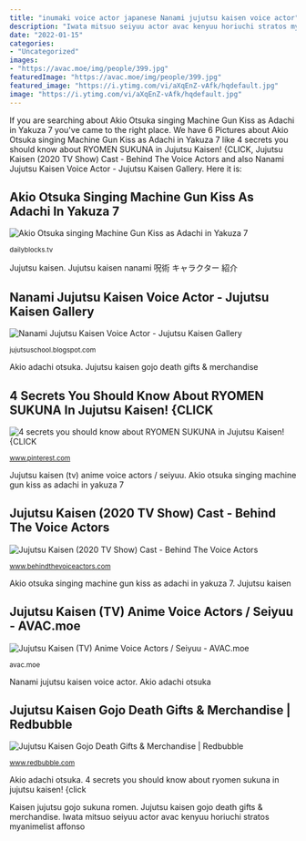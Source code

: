 ```yaml
---
title: "inumaki voice actor japanese Nanami jujutsu kaisen voice actor"
description: "Iwata mitsuo seiyuu actor avac kenyuu horiuchi stratos myanimelist affonso"
date: "2022-01-15"
categories:
- "Uncategorized"
images:
- "https://avac.moe/img/people/399.jpg"
featuredImage: "https://avac.moe/img/people/399.jpg"
featured_image: "https://i.ytimg.com/vi/aXqEnZ-vAfk/hqdefault.jpg"
image: "https://i.ytimg.com/vi/aXqEnZ-vAfk/hqdefault.jpg"
---
```


If you are searching about Akio Otsuka singing Machine Gun Kiss as Adachi in Yakuza 7 you've came to the right place. We have 6 Pictures about Akio Otsuka singing Machine Gun Kiss as Adachi in Yakuza 7 like 4 secrets you should know about RYOMEN SUKUNA in Jujutsu Kaisen! {CLICK, Jujutsu Kaisen (2020 TV Show) Cast - Behind The Voice Actors and also Nanami Jujutsu Kaisen Voice Actor - Jujutsu Kaisen Gallery. Here it is:

## Akio Otsuka Singing Machine Gun Kiss As Adachi In Yakuza 7

![Akio Otsuka singing Machine Gun Kiss as Adachi in Yakuza 7](https://i.ytimg.com/vi/aXqEnZ-vAfk/hqdefault.jpg "Jujutsu kaisen gojo death gifts &amp; merchandise")

<small>dailyblocks.tv</small>

Jujutsu kaisen. Jujutsu kaisen nanami 呪術 キャラクター 紹介

## Nanami Jujutsu Kaisen Voice Actor - Jujutsu Kaisen Gallery

![Nanami Jujutsu Kaisen Voice Actor - Jujutsu Kaisen Gallery](https://1.bp.blogspot.com/-_fgBIkdgKXI/X6-4g7RtuMI/AAAAAAAAz7Q/IEINtegnKlco2pN0fz28F8CrbFPdprCTACLcBGAsYHQ/s1280/Hello%2BAnime%2B%2521%2B%2B%2528173%2529.jpg "4 secrets you should know about ryomen sukuna in jujutsu kaisen! {click")

<small>jujutsuschool.blogspot.com</small>

Akio adachi otsuka. Jujutsu kaisen gojo death gifts &amp; merchandise

## 4 Secrets You Should Know About RYOMEN SUKUNA In Jujutsu Kaisen! {CLICK

![4 secrets you should know about RYOMEN SUKUNA in Jujutsu Kaisen! {CLICK](https://i.pinimg.com/236x/27/75/5c/27755c50837f730e489aac34bc1475d9.jpg?nii=t "Jujutsu kaisen")

<small>www.pinterest.com</small>

Jujutsu kaisen (tv) anime voice actors / seiyuu. Akio otsuka singing machine gun kiss as adachi in yakuza 7

## Jujutsu Kaisen (2020 TV Show) Cast - Behind The Voice Actors

![Jujutsu Kaisen (2020 TV Show) Cast - Behind The Voice Actors](https://statici.behindthevoiceactors.com/behindthevoiceactors/_img/shows/banner_jujutsu-kaisen-1.75.jpg "4 secrets you should know about ryomen sukuna in jujutsu kaisen! {click")

<small>www.behindthevoiceactors.com</small>

Akio otsuka singing machine gun kiss as adachi in yakuza 7. Jujutsu kaisen

## Jujutsu Kaisen (TV) Anime Voice Actors / Seiyuu - AVAC.moe

![Jujutsu Kaisen (TV) Anime Voice Actors / Seiyuu - AVAC.moe](https://avac.moe/img/people/399.jpg "Jujutsu kaisen gojo death gifts &amp; merchandise")

<small>avac.moe</small>

Nanami jujutsu kaisen voice actor. Akio adachi otsuka

## Jujutsu Kaisen Gojo Death Gifts &amp; Merchandise | Redbubble

![Jujutsu Kaisen Gojo Death Gifts &amp; Merchandise | Redbubble](https://ih1.redbubble.net/image.2028107067.1099/tb,840x840,medium-c,1,198,600,600-bg,f8f8f8.u1.jpg "Kaisen jujutsu gojo sukuna romen")

<small>www.redbubble.com</small>

Akio adachi otsuka. 4 secrets you should know about ryomen sukuna in jujutsu kaisen! {click

Kaisen jujutsu gojo sukuna romen. Jujutsu kaisen gojo death gifts &amp; merchandise. Iwata mitsuo seiyuu actor avac kenyuu horiuchi stratos myanimelist affonso
